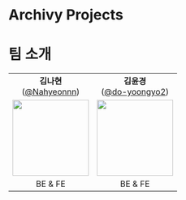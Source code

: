 # Archivy Projects

# 팀 소개
<table>
  <tbody>
    <tr>
        <td align="center"><b>김나현</b><br>(<a href="https://github.com/Nahyeonnnn">@Nahyeonnn</a>)</td>
        <td align="center"><b>김윤경</b><br>(<a href="https://github.com/do-yoongyo2">@do-yoongyo2</a>)</td>
    </tr>
    <tr>
      <td align="center"><img width = "150px" src="https://avatars.githubusercontent.com/u/117283341?v=4" alt=""/><br /></td>
      <td align="center"><img width = "150px" src="https://avatars.githubusercontent.com/u/164445937?v=4" alt=""/><br /></td>
    </tr>
    <tr>
       <td align="center">BE & FE</td>
       <td align="center">BE & FE</td>
    </tr>
  </tbody>
</table>